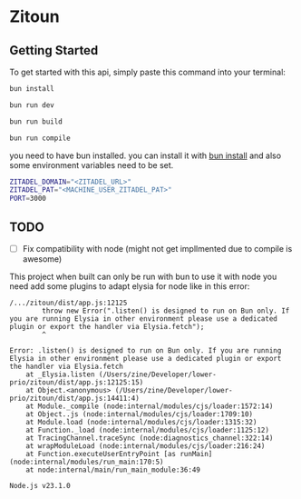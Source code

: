 # Zitoun

## Getting Started

To get started with this api, simply paste this command into your terminal:

```sh
bun install

bun run dev

bun run build

bun run compile
```

you need to have bun installed. you can install it with [bun install](https://bun.sh/install) and also some environment variables need to be set.

```sh
ZITADEL_DOMAIN="<ZITADEL_URL>"
ZITADEL_PAT="<MACHINE_USER_ZITADEL_PAT>"
PORT=3000
```

## TODO

- [ ] Fix compatibility with node (might not get impllmented due to compile is awesome)

This project when built can only be run with bun to use it with node you need add some plugins to adapt elysia for node like in this error:

```plaintext
/.../zitoun/dist/app.js:12125
        throw new Error(".listen() is designed to run on Bun only. If you are running Elysia in other environment please use a dedicated plugin or export the handler via Elysia.fetch");
        ^

Error: .listen() is designed to run on Bun only. If you are running Elysia in other environment please use a dedicated plugin or export the handler via Elysia.fetch
    at _Elysia.listen (/Users/zine/Developer/lower-prio/zitoun/dist/app.js:12125:15)
    at Object.<anonymous> (/Users/zine/Developer/lower-prio/zitoun/dist/app.js:14411:4)
    at Module._compile (node:internal/modules/cjs/loader:1572:14)
    at Object..js (node:internal/modules/cjs/loader:1709:10)
    at Module.load (node:internal/modules/cjs/loader:1315:32)
    at Function._load (node:internal/modules/cjs/loader:1125:12)
    at TracingChannel.traceSync (node:diagnostics_channel:322:14)
    at wrapModuleLoad (node:internal/modules/cjs/loader:216:24)
    at Function.executeUserEntryPoint [as runMain] (node:internal/modules/run_main:170:5)
    at node:internal/main/run_main_module:36:49

Node.js v23.1.0
```
